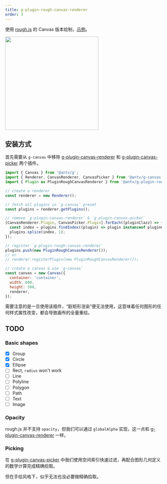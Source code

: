 ```yaml
---
title: g-plugin-rough-canvas-renderer
order: 3
---
```


使用 [rough.js](https://roughjs.com/) 的 Canvas 版本绘制，[示例](/zh/examples/plugins#rough)。

<img src="https://gw.alipayobjects.com/mdn/rms_6ae20b/afts/img/A*BhrwSLGlqXcAAAAAAAAAAAAAARQnAQ" width="300">

## 安装方式

首先需要从 `g-canvas` 中移除 [g-plugin-canvas-renderer](/zh/docs/plugins/canvas-renderer) 和 [g-plugin-canvas-picker](/zh/docs/plugins/canvas-picker) 两个插件。

```js
import { Canvas } from '@antv/g';
import { Renderer, CanvasRenderer, CanvasPicker } from '@antv/g-canvas';
import { Plugin as PluginRoughCanvasRenderer } from '@antv/g-plugin-rough-canvas-renderer';

// create a renderer
const renderer = new Renderer();

// fetch all plugins in `g-canvas` preset
const plugins = renderer.getPlugins();

// remove `g-plugin-canvas-renderer` & `g-plugin-canvas-picker`
[CanvasRenderer.Plugin, CanvasPicker.Plugin].forEach((pluginClazz) => {
  const index = plugins.findIndex((plugin) => plugin instanceof pluginClazz);
  plugins.splice(index, 1);
});

// register `g-plugin-rough-canvas-renderer`
plugins.push(new PluginRoughCanvasRenderer());
// or
// renderer.registerPlugin(new PluginRoughCanvasRenderer());

// create a canvas & use `g-canvas`
const canvas = new Canvas({
  container: 'container',
  width: 600,
  height: 500,
  renderer,
});
```

需要注意的是一旦使用该插件，“脏矩形渲染”便无法使用，这意味着任何图形的任何样式属性改变，都会导致画布的全量重绘。

## TODO

### Basic shapes

- [x] Group
- [x] Circle
- [x] Ellipse
- [ ] Rect, `radius` won't work
- [ ] Line
- [ ] Polyline
- [ ] Polygon
- [ ] Path
- [ ] Text
- [ ] Image

### Opacity

rough.js 并不支持 `opacity`，但我们可以通过 `globalAlpha` 实现，这一点和 [g-plugin-canvas-renderer](/zh/docs/plugins/canvas-renderer) 一样。

### Picking

在 [g-plugin-canvas-picker](/zh/docs/plugins/canvas-picker) 中我们使用空间索引快速过滤，再配合图形几何定义的数学计算完成精确拾取。

但在手绘风格下，似乎无法也没必要做精确拾取。

